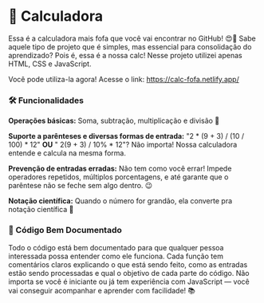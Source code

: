 # 🧮 Calculadora

Essa é a calculadora mais fofa que você vai encontrar no GitHub! 😍🎀
Sabe aquele tipo de projeto que é simples, mas essencial para consolidação do aprendizado? Pois é, essa é a nossa calc!
Nesse projeto utilizei apenas HTML, CSS e JavaScript.

Você pode utiliza-la agora! Acesse o link: https://calc-fofa.netlify.app/

### 🛠️ Funcionalidades

__Operações básicas:__ Soma, subtração, multiplicação e divisão 🧮

__Suporte a parênteses e diversas formas de entrada:__ "2 * (9 + 3) / (10 / 100) * 12"  __OU__ " 2(9 + 3) / 10% * 12"? Não importa! Nossa calculadora entende e calcula na mesma forma.

__Prevenção de entradas erradas:__ Não tem como você errar! Impede operadores repetidos, múltiplos porcentagens, e até garante que o parêntese não se feche sem algo dentro. 😉

__Notação científica:__ Quando o número for grandão, ela converte pra notação científica 📐

### 📄 Código Bem Documentado
Todo o código está bem documentado para que qualquer pessoa interessada possa entender como ele funciona. Cada função tem comentários claros explicando o que está sendo feito, como as entradas estão sendo processadas e qual o objetivo de cada parte do código. Não importa se você é iniciante ou já tem experiência com JavaScript — você vai conseguir acompanhar e aprender com facilidade! 📚

